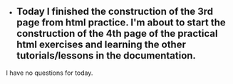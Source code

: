 - ## Today I finished the construction of the 3rd page from html practice. I'm about to start the construction of the 4th page of the practical html exercises and learning the other tutorials/lessons in the documentation.
I have no questions for today.